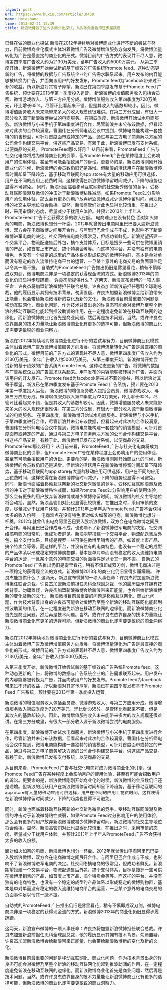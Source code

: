 ```yaml
---
layout: post
url: https://www.huxiu.com/article/10439
name: Hotashang
time: 2013-02-21 12:39
title: 新浪微博做了这么多商业化探试，从财务角度看却还步履蹒跚
---
```

已经在做的商业化探试 新浪在2012年持续地对微博商业化进行不断的尝试与努力，目前微博商业化模式主体沿着微博广告及微博增值服务方向发展。将微博流量转化为广告是最直接的商业化的形式。微博目前的广告方式的表现并不尽人意，微博第四季度广告收入约为2130万美元，全年广告收入约5000万美元。 从第三季度开始，新浪微博开始尝试新的基于绩效的广告系统Promote feed。这种动态更新的广告，将微博的数据与广告系统企业的广告需求联系起来。用户发布的内容能够被转换为广告，并面向该用户的好友发布。Promote feed为facebook带来过不菲的收益，所以新浪对其寄予厚望，新浪已在第四季度发布基于Promote Feed 广告系统，预计要在2013年第一季度投入运营。 新浪微博的增值服务收入包括会员费、微博游戏收入、与第三方应用分成。微博增值服务收入第四季度为720万美元，环比增长65%。尽管环比看起来不错，但是其收入的基数却较小。因此，微博增值服务收入未来能带来多大的收入规模还很难讲。在第三方分成里，有很大一部分收入源于新浪微博尝试的电商服务。 在第四季度，新浪微博开始试水电商服务。新浪微博与小米手机于第四季度进行合作，尽管新浪并未公布该数据，但看起来对此次的合作较满意。曹国伟在分析师电话会议中提到，微博电商能构建一套独特的销售模型，可针对首度面市或特定的产品，通过与第三方电子商务解决方案的公司合作构建交易平台，供这些产品交易。有赖于此，新浪微博已发布支付系统，以便商品的交易。 PromoteFeed那么好用？ 从目前来看，PromoteFeed 广告与社交化电商将成为微博商业化的引擎，但Promote Feed广告在某种程度上会影响用户的使用体验，甚至有可能会招致用户的诉讼。更要命的是，新浪微博刚刚开始商业化的时侯，新浪微博的会员数仍旧还是递增。但新浪的活跃用户在新浪微博停留时间却呈下降趋势，基于移动互联网的app store有大量的移动应用可供选择，用户在不同的应用上花费时间，这样使得在新浪微博停留时间减少，下降的趋势也显得不可避免。 同时，新浪也面临着移动互联网新的社交新秀微信的竞争。受移动互联网浪潮及微信的冲击对于新浪微博粘性减弱，如果Promote Feed过分影响用户的使用体验，那么会有更多的用户放弃新浪微博或减少微博停留时间。新浪微博的社交主导地位将会动摇。显然，新浪高管们对此也显得比较慎重，在推出之时，采用审慎的态度，尽量减少干扰用户体验。并预计2013年上半年从PromoteFeed 广告不会获得太多的收入份额。 电商难点在没有特色 面对如火如荼的电商，新浪微博也想分一杯羹。2012年就曾传出电商阿里巴巴要入股新浪微博，双方会在电商微博之间展开合作。与阿里巴巴合作成与不成，也影响不了新浪微博进军电商的决定。社交网络搞电商的很常见，但成功者鲜见。新浪期望搭建一个交易平台，物流配送售后外包，搞个支付体系，目标是搜罗一些可供在微博里销售的产品，如首度上市产品、搞个特卖会等等。而这样的平台，并没有独有的电商特色，也没有一个稳定的成型的产品体系以形成稳定的微博购物群，基本是单对单而没有稳定的收入流维持电商平台的运营，一旦某个意外的电商交易的负面事件足以令其一蹶不振。 自助式的PromoteFeed 广告推出仍旧是雾里看花，稍有不慎即成双刃剑，微博电商决非是一项稳定的获得现金流的方式。新浪微博2013年的商业化仍旧显得步履蹒跚。 许良杰能提供什么？ 这两天，新浪宣布微博的一项人事任命：许良杰将加盟新浪微博担任联合总裁。许良杰加盟新浪前担任思科全球副总裁，他的履历显示其拥有技术背景。勿庸置疑，许良杰加盟新浪微博会给新浪带来正能量，也会带给新浪微博新的变化及新的文化。 新浪微博目前最重要的问题是移动互联网化、商业化问题，作为技术背景出身的许良杰可能会对微博乃至整个新浪的移动互联网化能起到推波助澜的作用，在一定程度避免新浪在移动互联网的边缘化。而新浪微博商业化首先是商业问题，然后再是技术问题。当然，或许许良杰依靠自身的技术力量能让新浪微博商业化有更多的选择可能，但新浪微博的商业化却需要更敏锐的商业洞察力。

新浪在2012年持续地对微博商业化进行不断的尝试与努力，目前微博商业化模式主体沿着微博广告及微博增值服务方向发展。将微博流量转化为广告是最直接的商业化的形式。微博目前的广告方式的表现并不尽人意，微博第四季度广告收入约为2130万美元，全年广告收入约5000万美元。 从第三季度开始，新浪微博开始尝试新的基于绩效的广告系统Promote feed。这种动态更新的广告，将微博的数据与广告系统企业的广告需求联系起来。用户发布的内容能够被转换为广告，并面向该用户的好友发布。Promote feed为facebook带来过不菲的收益，所以新浪对其寄予厚望，新浪已在第四季度发布基于Promote Feed 广告系统，预计要在2013年第一季度投入运营。 新浪微博的增值服务收入包括会员费、微博游戏收入、与第三方应用分成。微博增值服务收入第四季度为720万美元，环比增长65%。尽管环比看起来不错，但是其收入的基数却较小。因此，微博增值服务收入未来能带来多大的收入规模还很难讲。在第三方分成里，有很大一部分收入源于新浪微博尝试的电商服务。 在第四季度，新浪微博开始试水电商服务。新浪微博与小米手机于第四季度进行合作，尽管新浪并未公布该数据，但看起来对此次的合作较满意。曹国伟在分析师电话会议中提到，微博电商能构建一套独特的销售模型，可针对首度面市或特定的产品，通过与第三方电子商务解决方案的公司合作构建交易平台，供这些产品交易。有赖于此，新浪微博已发布支付系统，以便商品的交易。 PromoteFeed那么好用？ 从目前来看，PromoteFeed 广告与社交化电商将成为微博商业化的引擎，但Promote Feed广告在某种程度上会影响用户的使用体验，甚至有可能会招致用户的诉讼。更要命的是，新浪微博刚刚开始商业化的时侯，新浪微博的会员数仍旧还是递增。但新浪的活跃用户在新浪微博停留时间却呈下降趋势，基于移动互联网的app store有大量的移动应用可供选择，用户在不同的应用上花费时间，这样使得在新浪微博停留时间减少，下降的趋势也显得不可避免。 同时，新浪也面临着移动互联网新的社交新秀微信的竞争。受移动互联网浪潮及微信的冲击对于新浪微博粘性减弱，如果Promote Feed过分影响用户的使用体验，那么会有更多的用户放弃新浪微博或减少微博停留时间。新浪微博的社交主导地位将会动摇。显然，新浪高管们对此也显得比较慎重，在推出之时，采用审慎的态度，尽量减少干扰用户体验。并预计2013年上半年从PromoteFeed 广告不会获得太多的收入份额。 电商难点在没有特色 面对如火如荼的电商，新浪微博也想分一杯羹。2012年就曾传出电商阿里巴巴要入股新浪微博，双方会在电商微博之间展开合作。与阿里巴巴合作成与不成，也影响不了新浪微博进军电商的决定。社交网络搞电商的很常见，但成功者鲜见。新浪期望搭建一个交易平台，物流配送售后外包，搞个支付体系，目标是搜罗一些可供在微博里销售的产品，如首度上市产品、搞个特卖会等等。而这样的平台，并没有独有的电商特色，也没有一个稳定的成型的产品体系以形成稳定的微博购物群，基本是单对单而没有稳定的收入流维持电商平台的运营，一旦某个意外的电商交易的负面事件足以令其一蹶不振。 自助式的PromoteFeed 广告推出仍旧是雾里看花，稍有不慎即成双刃剑，微博电商决非是一项稳定的获得现金流的方式。新浪微博2013年的商业化仍旧显得步履蹒跚。 许良杰能提供什么？ 这两天，新浪宣布微博的一项人事任命：许良杰将加盟新浪微博担任联合总裁。许良杰加盟新浪前担任思科全球副总裁，他的履历显示其拥有技术背景。勿庸置疑，许良杰加盟新浪微博会给新浪带来正能量，也会带给新浪微博新的变化及新的文化。 新浪微博目前最重要的问题是移动互联网化、商业化问题，作为技术背景出身的许良杰可能会对微博乃至整个新浪的移动互联网化能起到推波助澜的作用，在一定程度避免新浪在移动互联网的边缘化。而新浪微博商业化首先是商业问题，然后再是技术问题。当然，或许许良杰依靠自身的技术力量能让新浪微博商业化有更多的选择可能，但新浪微博的商业化却需要更敏锐的商业洞察力。

新浪在2012年持续地对微博商业化进行不断的尝试与努力，目前微博商业化模式主体沿着微博广告及微博增值服务方向发展。将微博流量转化为广告是最直接的商业化的形式。微博目前的广告方式的表现并不尽人意，微博第四季度广告收入约为2130万美元，全年广告收入约5000万美元。

从第三季度开始，新浪微博开始尝试新的基于绩效的广告系统Promote feed。这种动态更新的广告，将微博的数据与广告系统企业的广告需求联系起来。用户发布的内容能够被转换为广告，并面向该用户的好友发布。Promote feed为facebook带来过不菲的收益，所以新浪对其寄予厚望，新浪已在第四季度发布基于Promote Feed 广告系统，预计要在2013年第一季度投入运营。

新浪微博的增值服务收入包括会员费、微博游戏收入、与第三方应用分成。微博增值服务收入第四季度为720万美元，环比增长65%。尽管环比看起来不错，但是其收入的基数却较小。因此，微博增值服务收入未来能带来多大的收入规模还很难讲。在第三方分成里，有很大一部分收入源于新浪微博尝试的电商服务。

在第四季度，新浪微博开始试水电商服务。新浪微博与小米手机于第四季度进行合作，尽管新浪并未公布该数据，但看起来对此次的合作较满意。曹国伟在分析师电话会议中提到，微博电商能构建一套独特的销售模型，可针对首度面市或特定的产品，通过与第三方电子商务解决方案的公司合作构建交易平台，供这些产品交易。有赖于此，新浪微博已发布支付系统，以便商品的交易。

从目前来看，PromoteFeed 广告与社交化电商将成为微博商业化的引擎，但Promote Feed广告在某种程度上会影响用户的使用体验，甚至有可能会招致用户的诉讼。更要命的是，新浪微博刚刚开始商业化的时侯，新浪微博的会员数仍旧还是递增。但新浪的活跃用户在新浪微博停留时间却呈下降趋势，基于移动互联网的app store有大量的移动应用可供选择，用户在不同的应用上花费时间，这样使得在新浪微博停留时间减少，下降的趋势也显得不可避免。

同时，新浪也面临着移动互联网新的社交新秀微信的竞争。受移动互联网浪潮及微信的冲击对于新浪微博粘性减弱，如果Promote Feed过分影响用户的使用体验，那么会有更多的用户放弃新浪微博或减少微博停留时间。新浪微博的社交主导地位将会动摇。显然，新浪高管们对此也显得比较慎重，在推出之时，采用审慎的态度，尽量减少干扰用户体验。并预计2013年上半年从PromoteFeed 广告不会获得太多的收入份额。

面对如火如荼的电商，新浪微博也想分一杯羹。2012年就曾传出电商阿里巴巴要入股新浪微博，双方会在电商微博之间展开合作。与阿里巴巴合作成与不成，也影响不了新浪微博进军电商的决定。社交网络搞电商的很常见，但成功者鲜见。新浪期望搭建一个交易平台，物流配送售后外包，搞个支付体系，目标是搜罗一些可供在微博里销售的产品，如首度上市产品、搞个特卖会等等。而这样的平台，并没有独有的电商特色，也没有一个稳定的成型的产品体系以形成稳定的微博购物群，基本是单对单而没有稳定的收入流维持电商平台的运营，一旦某个意外的电商交易的负面事件足以令其一蹶不振。

自助式的PromoteFeed 广告推出仍旧是雾里看花，稍有不慎即成双刃剑，微博电商决非是一项稳定的获得现金流的方式。新浪微博2013年的商业化仍旧显得步履蹒跚。

这两天，新浪宣布微博的一项人事任命：许良杰将加盟新浪微博担任联合总裁。许良杰加盟新浪前担任思科全球副总裁，他的履历显示其拥有技术背景。勿庸置疑，许良杰加盟新浪微博会给新浪带来正能量，也会带给新浪微博新的变化及新的文化。

新浪微博目前最重要的问题是移动互联网化、商业化问题，作为技术背景出身的许良杰可能会对微博乃至整个新浪的移动互联网化能起到推波助澜的作用，在一定程度避免新浪在移动互联网的边缘化。而新浪微博商业化首先是商业问题，然后再是技术问题。当然，或许许良杰依靠自身的技术力量能让新浪微博商业化有更多的选择可能，但新浪微博的商业化却需要更敏锐的商业洞察力。

